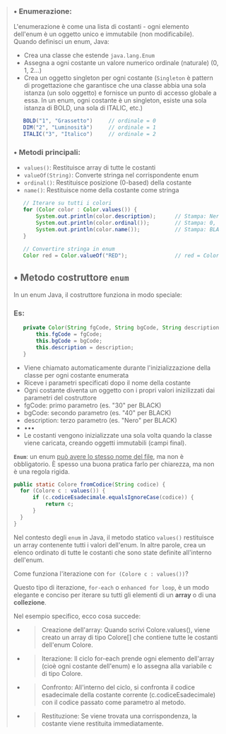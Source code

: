>### • Enumerazione:
>L'enumerazione è come una lista di costanti - ogni elemento dell'enum è un oggetto unico e immutabile (non modificabile).
Quando definisci un enum, Java:
>- Crea una classe che estende `java.lang.Enum`
>- Assegna a ogni costante un valore numerico ordinale (naturale) (0, 1, 2...)
>- Crea un oggetto singleton per ogni costante (`Singleton` è pattern di progettazione che garantisce che una classe abbia una sola istanza (un solo oggetto) e fornisce un punto di accesso globale a essa. In un enum, ogni costante è un singleton, esiste una sola istanza di BOLD, una sola di ITALIC, etc.)
>
>```java
>    BOLD("1", "Grassetto")     // ordinale = 0
>    DIM("2", "Luminosità")     // ordinale = 1
>    ITALIC("3", "Italico")     // ordinale = 2
>```
>
>### • Metodi principali:
>
>- `values()`: Restituisce array di tutte le costanti
>- `valueOf(String)`: Converte stringa nel corrispondente enum
>- `ordinal()`: Restituisce posizione (0-based) della costante
>- `name()`: Restituisce nome della costante come stringa
>```java
>    // Iterare su tutti i colori
>    for (Color color : Color.values()) {
>        System.out.println(color.description);      // Stampa: Nero, Rosso, Verde...
>        System.out.println(color.ordinal());        // Stampa: 0, 1, 2...
>        System.out.println(color.name());           // Stampa: BLACK, RED, GREEN...
>    }
>    
>    // Convertire stringa in enum
>    Color red = Color.valueOf("RED");               // red = Color.RED
>```
>
>## • Metodo costruttore `enum`
>In un enum Java, il costruttore funziona in modo speciale:
>### Es:
>
>```java
>    private Color(String fgCode, String bgCode, String description) {
>        this.fgCode = fgCode;
>        this.bgCode = bgCode;
>        this.description = description;
>    }
>```
>
>- Viene chiamato automaticamente durante l'inizializzazione della classe per ogni costante enumerata
>- Riceve i parametri specificati dopo il nome della costante
>- Ogni costante diventa un oggetto con i propri valori inizilizzati dai parametri del costruttore
   >  - fgCode: primo parametro (es. "30" per BLACK)
>  - bgCode: secondo parametro (es. "40" per BLACK)
>  - description: terzo parametro (es. "Nero" per BLACK)
>  - •••
>- Le costanti vengono inizializzate una sola volta quando la classe viene caricata, creando oggetti immutabili (campi final).
>
> **`Enum`**: un enum <u>può avere lo stesso nome del file</u>, ma non è obbligatorio. È spesso una buona pratica farlo per chiarezza, ma non è una regola rigida.
> 
> ```java
> public static Colore fromCodice(String codice) {
>   for (Colore c : values()) {
>       if (c.codiceEsadecimale.equalsIgnoreCase(codice)) {
>           return c;
>       }
>   }
> }
>```
> Nel contesto degli `enum` in Java, il metodo statico `values()` restituisce un array contenente tutti i valori dell'enum. In altre parole, crea un elenco ordinato di tutte le costanti che sono state definite all'interno dell'enum.
>
>Come funziona l'iterazione con `for (Colore c : values())`?
>
>Questo tipo di iterazione, `for-each` o `enhanced for loop`, è un modo elegante e conciso per iterare su tutti gli elementi di un **array** o di una **collezione**.
>
>Nel esempio specifico, ecco cosa succede:
>
>- >Creazione dell'array: Quando scrivi Colore.values(), viene creato un array di tipo Colore[] che contiene tutte le costanti dell'enum Colore.
>- >Iterazione: Il ciclo for-each prende ogni elemento dell'array (cioè ogni costante dell'enum) e lo assegna alla variabile c di tipo Colore.
>- >Confronto: All'interno del ciclo, si confronta il codice esadecimale della costante corrente (c.codiceEsadecimale) con il codice passato come parametro al metodo.
>- >Restituzione: Se viene trovata una corrispondenza, la costante viene restituita immediatamente.
>

> 